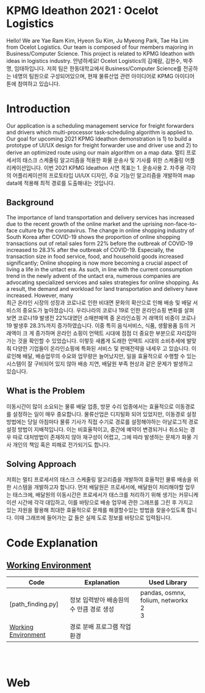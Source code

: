 # KPMG Ideathon 2021 : Ocelot Logistics
Hello! We are Yae Ram Kim, Hyeon Su Kim, Ju Myeong Park, Tae Ha Lim from Ocelot Logistics. Our team is composed of four members majoring in Business/Computer Science. This project is related to KPMG Ideathon with ideas in logistics industry.
안녕하세요! Ocelot Logistics의 김예람, 김현수, 박주명, 임태하입니다. 저희 팀은 한동대학교에서 Business/Computer Science를 전공하는 네명의 팀원으로 구성되어있으며, 현재 물류산업 관련 아이디어로 KPMG 아이디어톤에 참여하고 있습니다.

# Introduction
Our application is a scheduling management service for freight forwarders and drivers which multi-processor task-scheduling algorithm is applied to. Our goal for upcoming 2021 KPMG Ideathon demonstration is 1) to build a prototype of UI/UX design for freight forwarder use and driver use and 2) to derive an optimized route using our main algorithm on a map data.
멀티 프로세서의 태스크 스케줄링 알고리즘을 적용한 화물 운송사 및 기사를 위한 스케줄링 어플리케이션입니다. 이번 2021 KPMG Ideathon 시연 목표는 1. 운송사용 2. 차주용 각각의 어플리케이션의 프로토타입 UI/UX 디자인, 주요 기능인 알고리즘을 개발하여 map data에 적용해 최적 경로를 도출해내는 것입니다.

## Background
The importance of land transportation and delivery services has increased due to the recent growth of the online market and the uprising non-face-to-face culture by the coronavirus. The change in online shopping industry of South Korea after COVID-19 shows the proportion of online shopping transactions out of retail sales form 22% before the outbreak of COVID-19 increased to 28.3% after the outbreak of COVID-19. Especially, the transaction size in food service, food, and household goods increased significantly; Online shopping is now more becoming a crucial aspect of living a life in the untact era. As such, in line with the current consumption trend in the newly advent of the untact era, numerous companies are advocating specialized services and sales strategies for online shopping. As a result, the demand and workload for land transportation and delivery have increased. However, many  
최근 온라인 시장의 성장과 코로나로 인한 비대면 문화의 확산으로 인해 배송 및 배달 서비스의 중요도가 높아졌습니다. 우리나라의 코로나 19로 인한 온라인쇼핑 변화를 살펴보면 코로나19 발생전 22%대였던 소매판매액 중 온라인쇼핑 거 래액의 비중이 코로나19 발생후 28.3%까지 증가하였습니다. 이중 특히 음식서비스, 식품, 생활용품 등의 거래액이 크 게 증가하며 온라인 쇼핑이 언택트 시대에 점점 더 중요한 부분으로 자리잡아가는 것을 확인할 수 있었습니다. 이렇듯 새롭게 도래한 언택트 시대의 소비추세에 발맞춰 다양한 기업들이 온라인쇼핑에 특화된 서비스 및 판매전략을 내세우 고 있습니다. 이로인해 배달, 배송업무의 수요와 업무량은 늘어났지만, 일을 효율적으로 수행할 수 있는 시스템이 잘 구비되어 있지 않아 배송 지연, 배달원 부족 현상과 같은 문제가 발생하고 있습니다.

## What is the Problem
이동시간이 많이 소요되는 물류 배달 업종, 방문 수리 업종에서는 효율적으로 이동경로를 설정하는 일이 매우 중요합니다. 물류산업은 디지털화 되어 있었지만, 이동경로 설정방법에는 당일 아침마다 물류 기사가 직접 수기로 경로를 설정해야하는 아날로그적 경로설정 방법이 지배적입니다. 이는 비효율적이고, 중간에 예약이 변경되거나 취소되는 경우 따로 대처방법이 존재하지 않아 재구성이 어렵고, 그에 따라 발생하는 문제가 화물 기사 개인의 책임 혹은 피해로 전가되기도 합니다.

## Solving Approach
저희는 멀티 프로세서의 태스크 스케줄링 알고리즘을 개발하여 효율적인 물류 배송을 위한 시스템을 개발하고자 합니다. 먼저 배달원은 프로세서에, 배달원이 처리해야할 업무는 태스크에, 배달원의 이동시간은 프로세서가 태스크를 처리하기 위해 생기는 커뮤니케이션 시간에 각각 대입하고, 이를 바탕으로 배송 업무에 관한 그래프를 그린 후 가지고 있는 자원을 활용해 최대한 효율적으로 문제를 해결할수있는 방법을 찾을수있도록 합니다. 이때 그래프에 들어가는 값 들은 실제 도로 정보를 바탕으로 입력됩니다.

# Code Explanation

## [Working Environment](https://github.com/yeram410/ocelogis/tree/main/Working_Environment)
Code | Explanation | Used Library
-----|------|---------------
[path_finding.py] | 정보 입력받아 배송원의 수 만큼 경로 생성 | pandas, osmnx, folium, networkx<br> 2 <br> 3
[Working Environment](https://github.com/yeram410/ocelogis/tree/main/Working_Environment) | 경로 분배 프로그램 작업 환경 |

<br>
<br>


# Web

